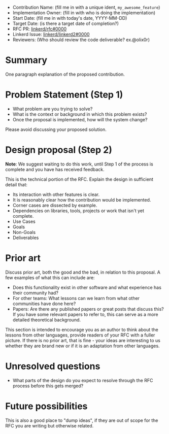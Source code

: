 - Contribution Name: (fill me in with a unique ident, `my_awesome_feature`)
- Implementation Owner: (fill in with who is doing the implementation)
- Start Date: (fill me in with today's date, YYYY-MM-DD)
- Target Date: (is there a target date of completion?)
- RFC PR: [linkerd/rfc#0000](https://github.com/linkerd/rfc/pull/0000)
- Linkerd Issue: [linkerd/linkerd2#0000](https://github.com/linkerd/linkerd2/issues/0000)
- Reviewers: (Who should review the code deliverable? ex.@olix0r)

# Summary

[summary]: #summary

One paragraph explanation of the proposed contribution.

# Problem Statement (Step 1)

[problem-statement]: #problem-statement

- What problem are you trying to solve?
- What is the context or background in which this problem exists?
- Once the proposal is implemented, how will the system change?

Please avoid discussing your proposed solution.

# Design proposal (Step 2)

[design-proposal]: #design-proposal

**Note**: We suggest waiting to do this work, until Step 1 of the process is complete and you have has received feedback.

This is the technical portion of the RFC. Explain the design in sufficient detail that:

- Its interaction with other features is clear.
- It is reasonably clear how the contribution would be implemented.
- Corner cases are dissected by example.
- Dependencies on libraries, tools, projects or work that isn't yet complete.
- Use Cases
- Goals
- Non-Goals
- Deliverables

# Prior art

[prior-art]: #prior-art

Discuss prior art, both the good and the bad, in relation to this proposal.
A few examples of what this can include are:

- Does this functionality exist in other software and what experience has their community had?
- For other teams: What lessons can we learn from what other communities have done here?
- Papers: Are there any published papers or great posts that discuss this? If you have some
  relevant papers to refer to, this can serve as a more detailed theoretical background.

This section is intended to encourage you as an author to think about the lessons from other
languages, provide readers of your RFC with a fuller picture. If there is no prior art, that is
fine - your ideas are interesting to us whether they are brand new or if it is an adaptation from
other languages.

# Unresolved questions

[unresolved-questions]: #unresolved-questions

- What parts of the design do you expect to resolve through the RFC process before this gets merged?

# Future possibilities

[future-possibilities]: #future-possibilities

This is also a good place to "dump ideas", if they are out of scope for the RFC you are writing but otherwise related.

